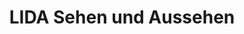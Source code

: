 ---
title: "LIDA Sehen und Aussehen"
url: /moosburg-a-d-isar/lida-sehen-und-aussehen/
shop: Schmuck
---
